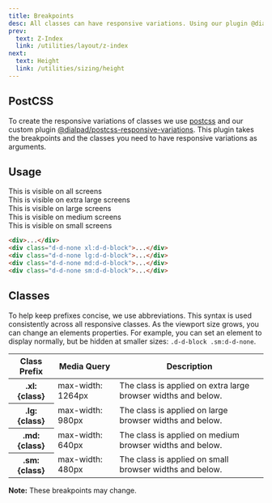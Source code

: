 ```yaml
---
title: Breakpoints
desc: All classes can have responsive variations. Using our plugin @dialpad/postcss-responsive-variations and configuring the breakpoint constants, you can create media queries represented in conditional prefixes. These prefixed classes allow you to apply a style or property within a specific breakpoint.
prev:
  text: Z-Index
  link: /utilities/layout/z-index
next:
  text: Height
  link: /utilities/sizing/height
---
```


## PostCSS

To create the responsive variations of classes we use <a href="https://www.npmjs.com/package/postcss">postcss</a> and our custom plugin
<a href="https://www.npmjs.com/package/@dialpad/postcss-responsive-variations">@dialpad/postcss-responsive-variations</a>.
This plugin takes the breakpoints and the classes you need to have responsive variations as arguments.

## Usage

<code-well-header bgclass='d-bgc-purple-100'>
  <div class="d-fl-center d-w100p d-m8 d-p16 d-bgc-purple-300 d-bar4 d-fs-300 d-fw-bold d-ta-center">This is visible on all screens</div>
  <div class="d-fl-center d-w100p d-m8 d-p16 d-bgc-purple-300 d-bar4 d-fs-300 d-fw-bold d-ta-center d-d-none xl:d-d-block">This is visible on extra large screens</div>
  <div class="d-fl-center d-w100p d-m8 d-p16 d-bgc-purple-300 d-bar4 d-fs-300 d-fw-bold d-ta-center d-d-none lg:d-d-block">This is visible on large screens</div>
  <div class="d-fl-center d-w100p d-m8 d-p16 d-bgc-purple-300 d-bar4 d-fs-300 d-fw-bold d-ta-center d-d-none md:d-d-block">This is visible on medium screens</div>
  <div class="d-fl-center d-w100p d-m8 d-p16 d-bgc-purple-300 d-bar4 d-fs-300 d-fw-bold d-ta-center d-d-none sm:d-d-block">This is visible on small screens</div>
</code-well-header>

```html
<div>...</div>
<div class="d-d-none xl:d-d-block">...</div>
<div class="d-d-none lg:d-d-block">...</div>
<div class="d-d-none md:d-d-block">...</div>
<div class="d-d-none sm:d-d-block">...</div>
```

## Classes

To help keep prefixes concise, we use abbreviations. This syntax is used consistently across all responsive classes. As the viewport size grows, you can change an elements properties. For example, you can set an element to display normally, but be hidden at smaller sizes: `.d-d-block .sm:d-d-none`.

<table class="d-table dialtone-doc-table">
  <thead>
    <tr>
      <th scope="col" class="d-w25p">Class Prefix</th>
      <th scope="col" class="d-w25p">Media Query</th>
      <th scope="col">Description</th>
    </tr>
  </thead>
  <tbody>
    <tr>
      <th scope="row" class="d-ff-mono d-fc-purple-400 d-fw-normal d-fs-100">.xl:{class}</th>
      <td class="d-ff-mono d-fs-100">max-width: 1264px</td>
      <td class="d-ff-mono d-fs-100">The class is applied on extra large browser widths and below.</td>
    </tr>
    <tr>
      <th scope="row" class="d-ff-mono d-fc-purple-400 d-fw-normal d-fs-100">.lg:{class}</th>
      <td class="d-ff-mono d-fs-100">max-width: 980px</td>
      <td class="d-ff-mono d-fs-100">The class is applied on large browser widths and below.</td>
    </tr>
    <tr>
      <th scope="row" class="d-ff-mono d-fc-purple-400 d-fw-normal d-fs-100">.md:{class}</th>
      <td class="d-ff-mono d-fs-100">max-width: 640px</td>
      <td class="d-ff-mono d-fs-100">The class is applied on medium browser widths and below.</td>
    </tr>
    <tr>
      <th scope="row" class="d-ff-mono d-fc-purple-400 d-fw-normal d-fs-100">.sm:{class}</th>
      <td class="d-ff-mono d-fs-100">max-width: 480px</td>
      <td class="d-ff-mono d-fs-100">The class is applied on small browser widths and below.</td>
    </tr>
  </tbody>
</table>

**Note:** These breakpoints may change.
